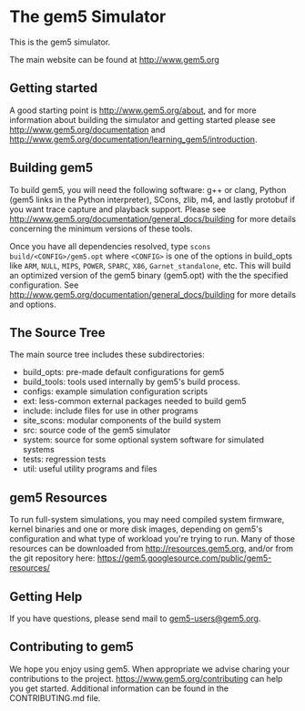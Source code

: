 # The gem5 Simulator

This is the gem5 simulator.

The main website can be found at <http://www.gem5.org>

## Getting started

A good starting point is <http://www.gem5.org/about>, and for
more information about building the simulator and getting started
please see <http://www.gem5.org/documentation> and
<http://www.gem5.org/documentation/learning_gem5/introduction>.

## Building gem5

To build gem5, you will need the following software: g++ or clang,
Python (gem5 links in the Python interpreter), SCons, zlib, m4, and lastly
protobuf if you want trace capture and playback support. Please see
<http://www.gem5.org/documentation/general_docs/building> for more details
concerning the minimum versions of these tools.

Once you have all dependencies resolved, type
`scons build/<CONFIG>/gem5.opt` where `<CONFIG>` is one of the options in
build_opts like `ARM`, `NULL`, `MIPS`, `POWER`, `SPARC`, `X86`,
`Garnet_standalone`, etc. This will build an optimized version of the gem5
binary (gem5.opt) with the the specified configuration. See
http://www.gem5.org/documentation/general_docs/building for more details and
options.

## The Source Tree

The main source tree includes these subdirectories:

* build_opts: pre-made default configurations for gem5
* build_tools: tools used internally by gem5's build process.
* configs: example simulation configuration scripts
* ext: less-common external packages needed to build gem5
* include: include files for use in other programs
* site_scons: modular components of the build system
* src: source code of the gem5 simulator
* system: source for some optional system software for simulated systems
* tests: regression tests
* util: useful utility programs and files

## gem5 Resources

To run full-system simulations, you may need compiled system firmware, kernel
binaries and one or more disk images, depending on gem5's configuration and
what type of workload you're trying to run. Many of those resources can be
downloaded from <http://resources.gem5.org>, and/or from the git repository
here: <https://gem5.googlesource.com/public/gem5-resources/>

## Getting Help

If you have questions, please send mail to gem5-users@gem5.org.

## Contributing to gem5

We hope you enjoy using gem5. When appropriate we advise charing your
contributions to the project. <https://www.gem5.org/contributing> can help you
get started. Additional information can be found in the CONTRIBUTING.md file.
